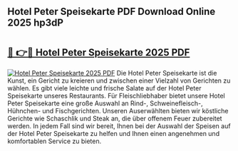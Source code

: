 ## Hotel Peter Speisekarte PDF Download Online 2025 hp3dP

# <h2><a href="http://gc76kc.nevu.top/?p=Hotel+Peter+Speisekarte">🔗 👉🔴 Hotel Peter Speisekarte 2025 PDF</a></h2>

[![Hotel Peter Speisekarte 2025 PDF](https://i.imgur.com/dBaPXMq.png)](http://gc76kc.nevu.top/?p=Hotel+Peter+Speisekarte)
Die Hotel Peter Speisekarte ist die Kunst, ein Gericht zu kreieren und zwischen einer Vielzahl von Gerichten zu wählen. Es gibt viele leichte und frische Salate auf der Hotel Peter Speisekarte unseres Restaurants. Für Fleischliebhaber bietet unsere Hotel Peter Speisekarte eine große Auswahl an Rind-, Schweinefleisch-, Hühnchen- und Fischgerichten. Unseren Auserwählten bieten wir köstliche Gerichte wie Schaschlik und Steak an, die über offenem Feuer zubereitet werden. In jedem Fall sind wir bereit, Ihnen bei der Auswahl der Speisen auf der Hotel Peter Speisekarte zu helfen und Ihnen einen angenehmen und komfortablen Service zu bieten.
